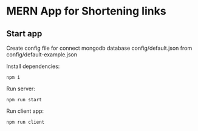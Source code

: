 # MERN App for Shortening links

## Start app
Create config file for connect mongodb database config/default.json from config/default-example.json

Install dependencies:

`npm i`

Run server:

`npm run start`

Run client app:

`npm run client`
